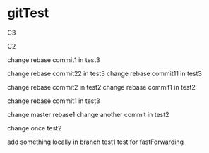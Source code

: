 # gitTest
C3

C2 

change rebase commit1 in test3


change rebase commit22 in test3
change rebase commit11 in test3

change rebase commit2 in test2
change rebase commit1 in test2


change rebase commit1 in test3

change master rebase1
change another commit in test2


change once test2




add something locally in branch test1
test for fastForwarding
